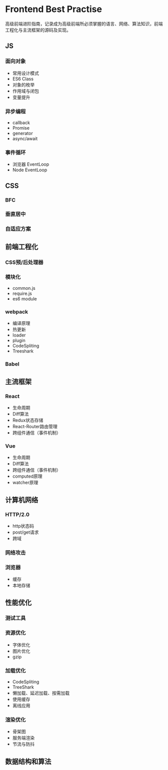 # Frontend Best Practise
高级前端进阶指南，记录成为高级前端所必须掌握的语言、网络、算法知识，前端工程化与主流框架的源码及实现。


## JS
### 面向对象
- 常用设计模式
- ES6 Class
- 对象的枚举
- 作用域与闭包
- 变量提升
### 异步编程
- callback
- Promise
- generator
- async/await
### 事件循环
- 浏览器 EventLoop
- Node EventLoop


## CSS
### BFC
### 垂直居中
### 自适应方案


## 前端工程化
### CSS预/后处理器
### 模块化
- common.js
- require.js
- es6 module
### webpack
- 编译原理
- 热更新
- loader
- plugin
- CodeSpliting
- Treeshark
### Babel



## 主流框架
### React
- 生命周期
- Diff算法
- Redux状态存储
- React-Router路由管理
- 跨组件通信（事件机制）

### Vue
- 生命周期
- Diff算法
- 跨组件通信（事件机制）
- computed原理
- watcher原理


## 计算机网络
### HTTP/2.0
- http状态码
- post/get请求
- 跨域
### 网络攻击
### 浏览器
- 缓存
- 本地存储


## 性能优化
### 测试工具
### 资源优化
- 字体优化
- 图片优化
- gzip
### 加载优化
- CodeSpliting
- TreeShark
- 懒加载、延迟加载、按需加载
- 使用缓存
- 离线应用
### 渲染优化
- 骨架图
- 服务端渲染
- 节流与防抖


## 数据结构和算法
